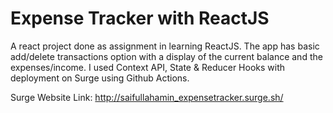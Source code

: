 # Expense Tracker with ReactJS

A react project done as assignment in learning ReactJS. The app has basic add/delete transactions option with a display of the current balance and the expenses/income. I used Context API, State & Reducer Hooks with deployment on Surge using Github Actions.

Surge Website Link: http://saifullahamin_expensetracker.surge.sh/

